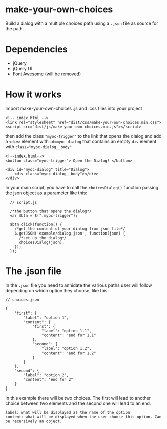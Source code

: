 # make-your-own-choices
Build a dialog with a multiple choices path using a `.json` file as source for the path.

# Dependencies
- jQuery
- jQuery UI
- Font Awesome (will be removed)

# How it works
Import make-your-own-choices .js and .css files into your project
	
	<!-- index.html -->
	<link rel="stylesheet" href="dist/css/make-your-own-choices.min.css">
	<script src="dist/js/make-your-own-choices.min.js"></script>
	
then add the class `"myoc-trigger"` to the link that opens the dialog and add a `<div>` element with `id=myoc-dialog` that contains an empty `div` element with `class="myoc-dialog__body"`

	<!--index.html-->
	<button class="myoc-trigger"> Open the Dialog! </button>

	<div id="myoc-dialog" title="Dialog">
		<div class="myoc-dialog__body"></div>
	</div>

In your main script, you have to call the `choicesDialog()` function passing the json object as a parameter like this:
	
	  // script.js
	  
	  /*the button that opens the dialog*/
	  var $btn = $(".myoc-trigger"); 

	  $btn.click(function() {
	    /*get the content of your dialog from json file*/
	    $.getJSON('example/dialog.json', function(json) { 
	      /*set up the dialog*/
	      choicesDialog(json); 
	    });
	  });

# The .json file
In the `.json` file you need to annidate the various paths user will follow depending on which option they choose, like this:
	
	// choices.json
	
	{
		"first": {
			"label": "option 1",
			"content": {
				"first": {
			  		"label": "option 1.1",
			  		"content": "end for 1.1"
				},
				"second": {
					"label": "option 1.2",
			  		"content": "end for 1.2"
				}
			}
		},
		"second": {
			"label": "option 2",
		  	"content": "end for 2"
		}
	}

In this example there will be two choices. The first will lead to another choice between two elements and the second one will lead to an end. 

	label: what will be displayed as the name of the option
	content: what will be displayed when the user choose this option. Can be recursively an object.
